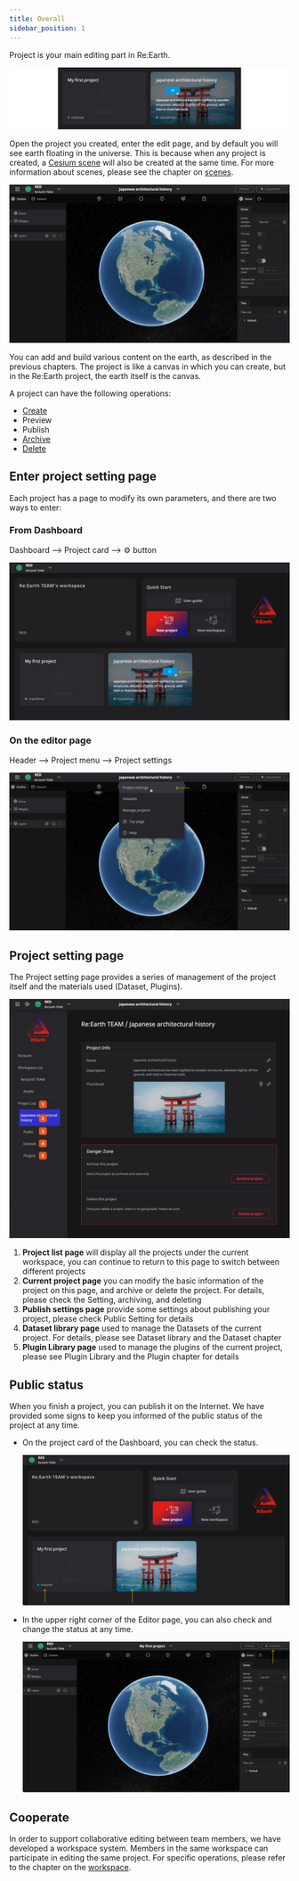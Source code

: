 ```yaml
---
title: Overall
sidebar_position: 1
---
```


Project is your main editing part in Re:Earth.

![1-1](./img/1-1.png)

Open the project you created, enter the edit page, and by default you will see earth floating in the universe. This is because when any project is created, a [Cesium scene](/user-manual/scene/ideas-of-scene) will also be created at the same time. For more information about scenes, please see the chapter on [scenes](/user-manual/scene/ideas-of-scene).

![1-2](./img/1-2.png)

You can add and build various content on the earth, as described in the previous chapters. The project is like a canvas in which you can create, but in the Re:Earth project, the earth itself is the canvas.

A project can have the following operations:

- [Create](/user-manual/project-and-workspace/project/create-a-new-project)
- Preview
- Publish
- [Archive](/user-manual/project-and-workspace/project/setting-archiving-and-deleting)
- [Delete](/user-manual/project-and-workspace/project/setting-archiving-and-deleting)

## Enter project setting page

Each project has a page to modify its own parameters, and there are two ways to enter:

### From Dashboard

Dashboard —> Project card —> ⚙️  button

  ![1-3](./img/1-3.png)

### On the editor page

Header —> Project menu —> Project settings

  ![1-4](./img/1-4.png)

## Project setting page

The Project setting page provides a series of management of the project itself and the materials used (Dataset, Plugins).

![1-5](./img/1-5.png)

1. **Project list page** will display all the projects under the current workspace, you can continue to return to this page to switch between different projects
2. **Current project page** you can modify the basic information of the project on this page, and archive or delete the project. For details, please check the Setting, archiving, and deleting
3. **Publish settings page** provide some settings about publishing your project, please check Public Setting for details
4. **Dataset library page** used to manage the Datasets of the current project. For details, please see Dataset library and the Dataset chapter
5. **Plugin Library page** used to manage the plugins of the current project, please see Plugin Library and the Plugin chapter for details

## Public status

When you finish a project, you can publish it on the Internet. We have provided some signs to keep you informed of the public status of the project at any time.

- On the project card of the Dashboard, you can check the status.
    
    ![1-6](./img/1-6.png)
    
- In the upper right corner of the Editor page, you can also check and change the status at any time.
    
    ![1-7](./img/1-7.png)
    
## Cooperate

In order to support collaborative editing between team members, we have developed a workspace system. Members in the same workspace can participate in editing the same project. For specific operations, please refer to the chapter on the [workspace](/user-manual/project-and-workspace/workspace/ideas-of-workspace).